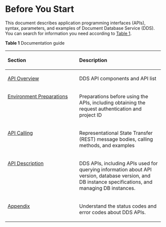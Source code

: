 # Before You Start<a name="dds_api_reference"></a>

This document describes application programming interfaces \(APIs\), syntax, parameters, and examples of Document Database Service \(DDS\). You can search for information you need according to  [Table 1](#table333417544226).

**Table  1**  Documentation guide

<a name="table333417544226"></a>
<table><thead align="left"><tr id="row23340540222"><th class="cellrowborder" valign="top" width="46%" id="mcps1.2.3.1.1"><p id="p12334254192218"><a name="p12334254192218"></a><a name="p12334254192218"></a>Section</p>
</th>
<th class="cellrowborder" valign="top" width="54%" id="mcps1.2.3.1.2"><p id="p933495422216"><a name="p933495422216"></a><a name="p933495422216"></a>Description</p>
</th>
</tr>
</thead>
<tbody><tr id="row1269420575278"><td class="cellrowborder" valign="top" width="46%" headers="mcps1.2.3.1.1 "><p id="p117835254219"><a name="p117835254219"></a><a name="p117835254219"></a><a href="api-overview.md">API Overview</a></p>
</td>
<td class="cellrowborder" valign="top" width="54%" headers="mcps1.2.3.1.2 "><p id="p1795965355714"><a name="p1795965355714"></a><a name="p1795965355714"></a>DDS API components and API list</p>
</td>
</tr>
<tr id="row526714144284"><td class="cellrowborder" valign="top" width="46%" headers="mcps1.2.3.1.1 "><p id="p050915474218"><a name="p050915474218"></a><a name="p050915474218"></a><a href="environment-preparations.md">Environment Preparations</a></p>
</td>
<td class="cellrowborder" valign="top" width="54%" headers="mcps1.2.3.1.2 "><p id="p996655414214"><a name="p996655414214"></a><a name="p996655414214"></a>Preparations before using the APIs, including obtaining the request authentication and project ID</p>
</td>
</tr>
<tr id="row233411546227"><td class="cellrowborder" valign="top" width="46%" headers="mcps1.2.3.1.1 "><p id="p0399556133"><a name="p0399556133"></a><a name="p0399556133"></a><a href="api-calling.md">API Calling</a></p>
</td>
<td class="cellrowborder" valign="top" width="54%" headers="mcps1.2.3.1.2 "><p id="p94513313418"><a name="p94513313418"></a><a name="p94513313418"></a>Representational State Transfer (REST) message bodies, calling methods, and examples</p>
</td>
</tr>
<tr id="row233485492216"><td class="cellrowborder" valign="top" width="46%" headers="mcps1.2.3.1.1 "><p id="p11458571840"><a name="p11458571840"></a><a name="p11458571840"></a><a href="api-description.md">API Description</a></p>
</td>
<td class="cellrowborder" valign="top" width="54%" headers="mcps1.2.3.1.2 "><p id="p82911310357"><a name="p82911310357"></a><a name="p82911310357"></a>DDS APIs, including APIs used for querying information about API version, database version, and DB instance specifications, and managing DB instances.</p>
</td>
</tr>
<tr id="row3753171113615"><td class="cellrowborder" valign="top" width="46%" headers="mcps1.2.3.1.1 "><p id="p15755915368"><a name="p15755915368"></a><a name="p15755915368"></a><a href="appendix.md">Appendix</a></p>
</td>
<td class="cellrowborder" valign="top" width="54%" headers="mcps1.2.3.1.2 "><p id="p5198548975"><a name="p5198548975"></a><a name="p5198548975"></a>Understand the status codes and error codes about DDS APIs.</p>
</td>
</tr>
</tbody>
</table>

